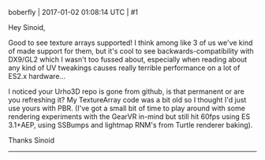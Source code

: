 boberfly | 2017-01-02 01:08:14 UTC | #1

Hey Sinoid,

Good to see texture arrays supported! I think among like 3 of us we've kind of made support for them, but it's cool to see backwards-compatibility with DX9/GL2 which I wasn't too fussed about, especially when reading about any kind of UV tweakings causes really terrible performance on a lot of ES2.x hardware...

I noticed your Urho3D repo is gone from github, is that permanent or are you refreshing it? My TextureArray code was a bit old so I thought I'd just use yours with PBR. (I've got a small bit of time to play around with some rendering experiments with the GearVR in-mind but still hit 60fps using ES 3.1+AEP, using SSBumps and lightmap RNM's from Turtle renderer baking).

Thanks Sinoid

-------------------------

